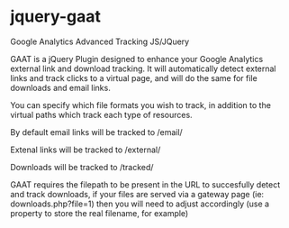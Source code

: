 jquery-gaat
===========

Google Analytics Advanced Tracking JS/JQuery

GAAT is a jQuery Plugin designed to enhance your Google Analytics external link and download tracking. It will automatically detect external links and track clicks to a virtual page, and will do the same for file downloads and email links.

You can specify which file formats you wish to track, in addition to the virtual paths which track each type of resources.

By default email links will be tracked to /email/<emailaddress>

Extenal links will be tracked to /external/<url>

Downloads will be tracked to /tracked/<filepath>

GAAT requires the filepath to be present in the URL to succesfully detect and track downloads, if your files are served via a gateway page (ie: downloads.php?file=1) then you will need to adjust accordingly (use a property to store the real filename, for example)
